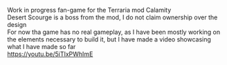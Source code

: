 Work in progress fan-game for the Terraria mod Calamity <br>
Desert Scourge is a boss from the mod, I do not claim ownership over the design <br>
For now tha game has no real gameplay, as I have been mostly working on the elements necessary to build it, but I have made a video showcasing what I have made so far <br>
https://youtu.be/5iTIxPWhImE <br>

